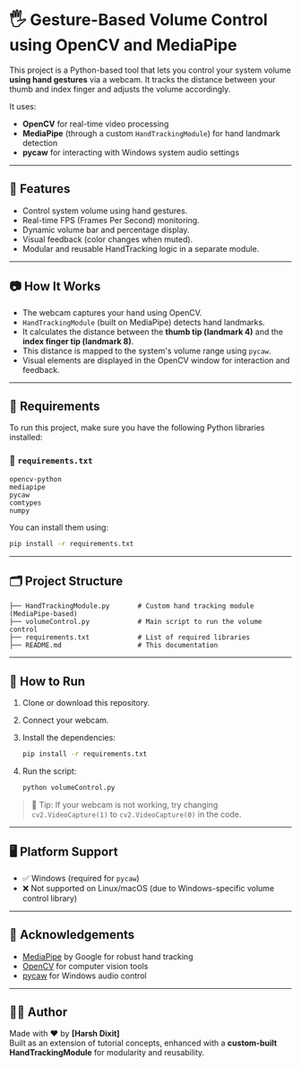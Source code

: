 # 🖐️ Gesture-Based Volume Control using OpenCV and MediaPipe

This project is a Python-based tool that lets you control your system volume **using hand gestures** via a webcam. It tracks the distance between your thumb and index finger and adjusts the volume accordingly.

It uses:
- **OpenCV** for real-time video processing
- **MediaPipe** (through a custom `HandTrackingModule`) for hand landmark detection
- **pycaw** for interacting with Windows system audio settings

---

## 🔧 Features

- Control system volume using hand gestures.
- Real-time FPS (Frames Per Second) monitoring.
- Dynamic volume bar and percentage display.
- Visual feedback (color changes when muted).
- Modular and reusable HandTracking logic in a separate module.

---

## 📷 How It Works

- The webcam captures your hand using OpenCV.
- `HandTrackingModule` (built on MediaPipe) detects hand landmarks.
- It calculates the distance between the **thumb tip (landmark 4)** and the **index finger tip (landmark 8)**.
- This distance is mapped to the system's volume range using `pycaw`.
- Visual elements are displayed in the OpenCV window for interaction and feedback.

---

## 🧩 Requirements

To run this project, make sure you have the following Python libraries installed:

### 📄 `requirements.txt`

```
opencv-python
mediapipe
pycaw
comtypes
numpy
```

You can install them using:

```bash
pip install -r requirements.txt
```

---

## 🗂️ Project Structure

```
├── HandTrackingModule.py       # Custom hand tracking module (MediaPipe-based)
├── volumeControl.py            # Main script to run the volume control
├── requirements.txt            # List of required libraries
├── README.md                   # This documentation
```

---

## 🚀 How to Run

1. Clone or download this repository.
2. Connect your webcam.
3. Install the dependencies:

   ```bash
   pip install -r requirements.txt
   ```

4. Run the script:

   ```bash
   python volumeControl.py
   ```

> 📌 Tip: If your webcam is not working, try changing `cv2.VideoCapture(1)` to `cv2.VideoCapture(0)` in the code.

---

## 🖥️ Platform Support

- ✅ Windows (required for `pycaw`)
- ❌ Not supported on Linux/macOS (due to Windows-specific volume control library)

---

## 🙌 Acknowledgements

- [MediaPipe](https://google.github.io/mediapipe/) by Google for robust hand tracking
- [OpenCV](https://opencv.org/) for computer vision tools
- [pycaw](https://github.com/AndreMiras/pycaw) for Windows audio control

---

## 👨‍💻 Author

Made with ❤️ by **[Harsh Dixit]**  
Built as an extension of tutorial concepts, enhanced with a **custom-built HandTrackingModule** for modularity and reusability.
